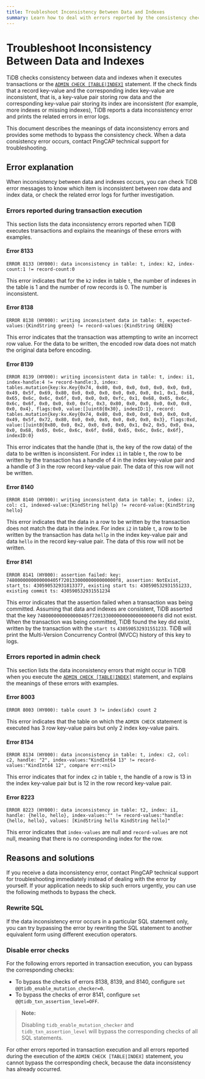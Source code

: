 ```yaml
---
title: Troubleshoot Inconsistency Between Data and Indexes
summary: Learn how to deal with errors reported by the consistency check between data and indexes.
---
```


# Troubleshoot Inconsistency Between Data and Indexes

TiDB checks consistency between data and indexes when it executes transactions or the [`ADMIN CHECK [TABLE|INDEX]`](/sql-statements/sql-statement-admin-check-table-index.md) statement. If the check finds that a record key-value and the corresponding index key-value are inconsistent, that is, a key-value pair storing row data and the corresponding key-value pair storing its index are inconsistent (for example, more indexes or missing indexes), TiDB reports a data inconsistency error and prints the related errors in error logs.

This document describes the meanings of data inconsistency errors and provides some methods to bypass the consistency check. When a data consistency error occurs, contact PingCAP technical support for troubleshooting.

## Error explanation

When inconsistency between data and indexes occurs, you can check TiDB error messages to know which item is inconsistent between row data and index data, or check the related error logs for further investigation.

### Errors reported during transaction execution

This section lists the data inconsistency errors reported when TiDB executes transactions and explains the meanings of these errors with examples.

#### Error 8133

`ERROR 8133 (HY000): data inconsistency in table: t, index: k2, index-count:1 != record-count:0`

This error indicates that for the `k2` index in table `t`, the number of indexes in the table is 1 and the number of row records is 0. The number is inconsistent.

#### Error 8138

`ERROR 8138 (HY000): writing inconsistent data in table: t, expected-values:{KindString green} != record-values:{KindString GREEN}`

This error indicates that the transaction was attempting to write an incorrect row value. For the data to be written, the encoded row data does not match the original data before encoding.

#### Error 8139

`ERROR 8139 (HY000): writing inconsistent data in table: t, index: i1, index-handle:4 != record-handle:3, index: tables.mutation{key:kv.Key{0x74, 0x80, 0x0, 0x0, 0x0, 0x0, 0x0, 0x0, 0x49, 0x5f, 0x69, 0x80, 0x0, 0x0, 0x0, 0x0, 0x0, 0x0, 0x1, 0x1, 0x68, 0x65, 0x6c, 0x6c, 0x6f, 0x0, 0x0, 0x0, 0xfc, 0x1, 0x68, 0x65, 0x6c, 0x6c, 0x6f, 0x0, 0x0, 0x0, 0xfc, 0x3, 0x80, 0x0, 0x0, 0x0, 0x0, 0x0, 0x0, 0x4}, flags:0x0, value:[]uint8{0x30}, indexID:1}, record: tables.mutation{key:kv.Key{0x74, 0x80, 0x0, 0x0, 0x0, 0x0, 0x0, 0x0, 0x49, 0x5f, 0x72, 0x80, 0x0, 0x0, 0x0, 0x0, 0x0, 0x0, 0x3}, flags:0xd, value:[]uint8{0x80, 0x0, 0x2, 0x0, 0x0, 0x0, 0x1, 0x2, 0x5, 0x0, 0xa, 0x0, 0x68, 0x65, 0x6c, 0x6c, 0x6f, 0x68, 0x65, 0x6c, 0x6c, 0x6f}, indexID:0}`

This error indicates that the handle (that is, the key of the row data) of the data to be written is inconsistent. For index `i1` in table `t`, the row to be written by the transaction has a handle of 4 in the index key-value pair and a handle of 3 in the row record key-value pair. The data of this row will not be written.

#### Error 8140

`ERROR 8140 (HY000): writing inconsistent data in table: t, index: i2, col: c1, indexed-value:{KindString hellp} != record-value:{KindString hello}`

This error indicates that the data in a row to be written by the transaction does not match the data in the index. For index `i2` in table `t`, a row to be written by the transaction has data `hellp` in the index key-value pair and data `hello` in the record key-value pair. The data of this row will not be written.

#### Error 8141

`ERROR 8141 (HY000): assertion failed: key: 7480000000000000405f72013300000000000000f8, assertion: NotExist, start_ts: 430590532931813377, existing start ts: 430590532931551233, existing commit ts: 430590532931551234`

This error indicates that the assertion failed when a transaction was being committed. Assuming that data and indexes are consistent, TiDB asserted that the key `7480000000000000405f720133000000000000000000f8` did not exist. When the transaction was being committed, TiDB found the key did exist, written by the transaction with the `start ts` `430590532931551233`. TiDB will print the Multi-Version Concurrency Control (MVCC) history of this key to logs.

### Errors reported in admin check

This section lists the data inconsistency errors that might occur in TiDB when you execute the [`ADMIN CHECK [TABLE|INDEX]`](/sql-statements/sql-statement-admin-check-table-index.md) statement, and explains the meanings of these errors with examples.

#### Error 8003

`ERROR 8003 (HY000): table count 3 != index(idx) count 2`

This error indicates that the table on which the `ADMIN CHECK` statement is executed has 3 row key-value pairs but only 2 index key-value pairs.

#### Error 8134

`ERROR 8134 (HY000): data inconsistency in table: t, index: c2, col: c2, handle: "2", index-values:"KindInt64 13" != record-values:"KindInt64 12", compare err:<nil>`

This error indicates that for index `c2` in table `t`, the handle of a row is 13 in the index key-value pair but is 12 in the row record key-value pair.

#### Error 8223

`ERROR 8223 (HY000): data inconsistency in table: t2, index: i1, handle: {hello, hello}, index-values:"" != record-values:"handle: {hello, hello}, values: [KindString hello KindString hello]"`

This error indicates that `index-values` are null and `record-values` are not null, meaning that there is no corresponding index for the row.

## Reasons and solutions

If you receive a data inconsistency error, contact PingCAP technical support for troubleshooting immediately instead of dealing with the error by yourself. If your application needs to skip such errors urgently, you can use the following methods to bypass the check.

### Rewrite SQL

If the data inconsistency error occurs in a particular SQL statement only, you can try bypassing the error by rewriting the SQL statement to another equivalent form using different execution operators.

### Disable error checks

For the following errors reported in transaction execution, you can bypass the corresponding checks:

- To bypass the checks of errors 8138, 8139, and 8140, configure `set @@tidb_enable_mutation_checker=0`.
- To bypass the checks of error 8141, configure `set @@tidb_txn_assertion_level=OFF`.

> **Note:**
>
> Disabling `tidb_enable_mutation_checker` and `tidb_txn_assertion_level` will bypass the corresponding checks of all SQL statements.

For other errors reported in transaction execution and all errors reported during the execution of the `ADMIN CHECK [TABLE|INDEX]` statement, you cannot bypass the corresponding check, because the data inconsistency has already occurred.